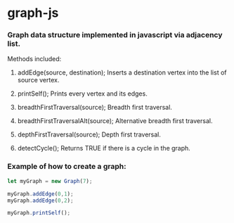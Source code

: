 # graph-js
### Graph data structure implemented in javascript via adjacency list.

Methods included:

1. addEdge(source, destination);
Inserts a destination vertex into the list of source vertex.

1. printSelf();
Prints every vertex and its edges.

1. breadthFirstTraversal(source);
Breadth first traversal.

1. breadthFirstTraversalAlt(source);
Alternative breadth first traversal.

1. depthFirstTraversal(source);
Depth first traversal.

1. detectCycle();
Returns TRUE if there is a cycle in the graph.


### Example of how to create a graph:

```javascript
let myGraph = new Graph(7);

myGraph.addEdge(0,1);
myGraph.addEdge(0,2);

myGraph.printSelf();
```